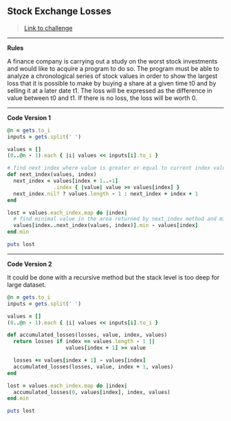 ## Stock Exchange Losses

> [Link to challenge](https://www.codingame.com/ide/puzzle/stock-exchange-losses)

---

**Rules**

A finance company is carrying out a study on the worst stock investments and would like to acquire a program to do so. The program must be able to analyze a chronological series of stock values in order to show the largest loss that it is possible to make by buying a share at a given time t0 and by selling it at a later date t1. The loss will be expressed as the difference in value between t0 and t1. If there is no loss, the loss will be worth 0.

---

**Code Version 1**

```ruby
@n = gets.to_i
inputs = gets.split(' ')

values = []
(0..@n - 1).each { |i| values << inputs[i].to_i }

# find next index where value is greater or equal to current index value
def next_index(values, index)
  next_index = values[index + 1..-1]
               .index { |value| value >= values[index] }
  next_index.nil? ? values.length - 1 : next_index + index + 1
end

lost = values.each_index.map do |index|
  # find minimal value in the area returned by next_index method and minus current value
  values[index..next_index(values, index)].min - values[index]
end.min

puts lost
```

---

**Code Version 2**

It could be done with a recursive method but the stack level is too deep for large dataset.

```ruby
@n = gets.to_i
inputs = gets.split(' ')

values = []
(0..@n - 1).each { |i| values << inputs[i].to_i }

def accumulated_losses(losses, value, index, values)
  return losses if index == values.length - 1 ||
                   values[index + 1] >= value

  losses += values[index + 1] - values[index]
  accumulated_losses(losses, value, index + 1, values)
end

lost = values.each_index.map do |index|
  accumulated_losses(0, values[index], index, values)
end.min

puts lost
```
